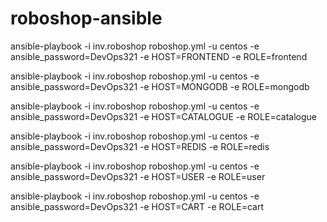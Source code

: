 # roboshop-ansible

ansible-playbook -i inv.roboshop roboshop.yml -u centos -e ansible_password=DevOps321 -e HOST=FRONTEND -e ROLE=frontend

ansible-playbook -i inv.roboshop roboshop.yml -u centos -e ansible_password=DevOps321 -e HOST=MONGODB -e ROLE=mongodb

ansible-playbook -i inv.roboshop roboshop.yml -u centos -e ansible_password=DevOps321 -e HOST=CATALOGUE -e ROLE=catalogue

ansible-playbook -i inv.roboshop roboshop.yml -u centos -e ansible_password=DevOps321 -e HOST=REDIS -e ROLE=redis

ansible-playbook -i inv.roboshop roboshop.yml -u centos -e ansible_password=DevOps321 -e HOST=USER -e ROLE=user

ansible-playbook -i inv.roboshop roboshop.yml -u centos -e ansible_password=DevOps321 -e HOST=CART -e ROLE=cart
